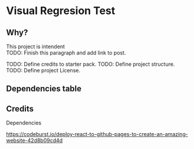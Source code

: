 # Visual Regresion Test

## Why? 
This project is intendent  
TODO: Finish this paragraph and add link to post.

TODO: Define credits to starter pack.
TODO: Define project structure.
TODO: Define project License.

## Dependencies table


## Credits
Dependencies

https://codeburst.io/deploy-react-to-github-pages-to-create-an-amazing-website-42d8b09cd4d